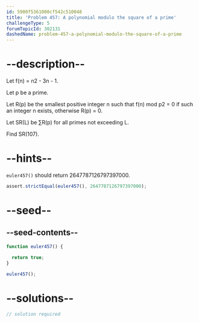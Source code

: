 ```yaml
---
id: 5900f5361000cf542c510048
title: 'Problem 457: A polynomial modulo the square of a prime'
challengeType: 5
forumTopicId: 302131
dashedName: problem-457-a-polynomial-modulo-the-square-of-a-prime
---
```


# --description--

Let f(n) = n2 - 3n - 1.

Let p be a prime.

Let R(p) be the smallest positive integer n such that f(n) mod p2 = 0 if such an integer n exists, otherwise R(p) = 0.

Let SR(L) be ∑R(p) for all primes not exceeding L.

Find SR(107).

# --hints--

`euler457()` should return 2647787126797397000.

```js
assert.strictEqual(euler457(), 2647787126797397000);
```

# --seed--

## --seed-contents--

```js
function euler457() {

  return true;
}

euler457();
```

# --solutions--

```js
// solution required
```
